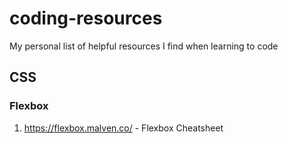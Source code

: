 # coding-resources
My personal list of helpful resources I find when learning to code

## CSS
### Flexbox
1. https://flexbox.malven.co/ - Flexbox Cheatsheet
